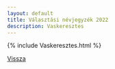 ```yaml
---
layout: default
title: Választási névjegyzék 2022
description: Vaskeresztes
---
```


{% include Vaskeresztes.html %}

[Vissza](./)